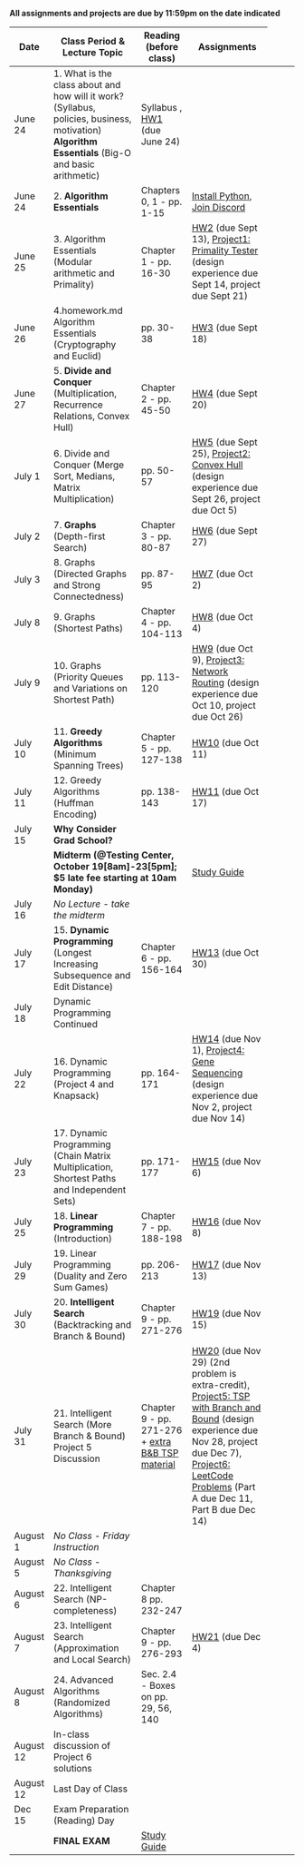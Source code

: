 
**All assignments and projects are due by 11:59pm on the date indicated**

| Date | Class Period & Lecture Topic | Reading (before class) | Assignments |
| --- | --- | --- | --- |
| June 24 | 1. What is the class about and how will it work?  (Syllabus, policies, business, motivation) **Algorithm Essentials** (Big-O and basic arithmetic) | Syllabus , [HW1](homework.md#1) (due June 24) |   |
| June 24 | 2. **Algorithm Essentials**  | Chapters 0, 1 - pp. 1-15 | [Install Python](./installing-python.md), [Join Discord](./discord.md) |
| June 25 | 3. Algorithm Essentials (Modular arithmetic and Primality) | Chapter 1 - pp. 16-30 | [HW2](homework.md#2) (due Sept 13), [Project1: Primality Tester](projects/project1-fermat/Fermat.md) (design experience due Sept 14, project due Sept 21) |
| June 26 | 4.homework.md Algorithm Essentials (Cryptography and Euclid) | pp. 30-38 | [HW3](homework.md#3) (due Sept 18) |
| June 27 | 5. **Divide and Conquer** (Multiplication, Recurrence Relations, Convex Hull) | Chapter 2 - pp. 45-50 | [HW4](homework.md#4) (due Sept 20) |
| July 1 | 6. Divide and Conquer (Merge Sort, Medians, Matrix Multiplication) | pp. 50-57 | [HW5](homework.md#5) (due Sept 25), [Project2: Convex Hull](projects/project2-convex-hull/ConvexHull.md) (design experience due Sept 26, project due Oct 5)  |
| July 2 | 7. **Graphs** (Depth-first Search) | Chapter 3 - pp. 80-87 | [HW6](homework.md#6) (due Sept 27) |
| July 3 | 8. Graphs (Directed Graphs and Strong Connectedness) | pp. 87-95 | [HW7](homework.md#7) (due Oct 2) |
| July 8 | 9. Graphs (Shortest Paths) | Chapter 4 - pp. 104-113 | [HW8](homework.md#8) (due Oct 4) |
| July 9 | 10. Graphs (Priority Queues and Variations on Shortest Path) | pp. 113-120 | [HW9](homework.md#9) (due Oct 9), [Project3: Network Routing](projects/project3-network-routing/NetworkRouting.md) (design experience due Oct 10, project due Oct 26) |
| July 10 | 11. **Greedy Algorithms** (Minimum Spanning Trees) | Chapter 5 - pp. 127-138 | [HW10](homework.md#10) (due Oct 11) |
| July 11 |  12. Greedy Algorithms (Huffman Encoding) | pp. 138-143 | [HW11](homework.md#11) (due Oct 17) |
| July 15 | **Why Consider Grad School?**  |  |  |
| <td colspan=2>**Midterm (@Testing Center, October 19[8am]-23[5pm]; $5 late fee starting at 10am Monday)** </td> <td> [Study Guide](misc/midterm_study_guide.pdf) </td> |
| July 16 | *No Lecture - take the midterm* |  |  |
| July 17 | 15. **Dynamic Programming** (Longest Increasing Subsequence and Edit Distance) | Chapter 6 - pp. 156-164 | [HW13](homework.md#13) (due Oct 30) |
| July 18 | Dynamic Programming Continued |  |  |
| July 22 | 16. Dynamic Programming (Project 4 and Knapsack) | pp. 164-171 | [HW14](homework.md#14) (due Nov 1), [Project4: Gene Sequencing](projects/project4-gene-sequencing/GeneSequencing.md) (design experience due Nov 2, project due Nov 14) |
| July 23 | 17. Dynamic Programming (Chain Matrix Multiplication, Shortest Paths and Independent Sets) | pp. 171-177 | [HW15](homework.md#15) (due Nov 6) |
| July 25 | 18. **Linear Programming** (Introduction) | Chapter 7 - pp. 188-198 | [HW16](homework.md#16) (due Nov 8) |
| July 29 | 19. Linear Programming (Duality and Zero Sum Games) | pp. 206-213 | [HW17](homework.md#17) (due Nov 13) |
| July 30 | 20. **Intelligent Search** (Backtracking and Branch & Bound) | Chapter 9 - pp. 271-276 | [HW19](homework.md#19) (due Nov 15) |
| July 31 | 21. Intelligent Search (More Branch & Bound) Project 5 Discussion  | Chapter 9 - pp. 271-276 + [extra B&B TSP material](misc/TSPHorowitz.pdf) | [HW20](homework.md#20) (due Nov 29) (2nd problem is extra-credit), [Project5: TSP with Branch and Bound](projects/project5-tsp/TSP.md) (design experience due Nov 28, project due Dec 7), [Project6: LeetCode Problems](projects/project6-leetcode/LeetCode.md) (Part A due Dec 11, Part B due Dec 14) |
| August 1 | *No Class - Friday Instruction* |  |  |
| August 5 | *No Class - Thanksgiving* |  |  |
| August 6 | 22. Intelligent Search (NP-completeness) | Chapter 8 pp. 232-247  |  |
| August 7 | 23.  Intelligent Search (Approximation and Local Search) | Chapter 9 - pp. 276-293 | [HW21](homework.md#21) (due Dec 4) |
| August 8 | 24. Advanced Algorithms (Randomized Algorithms) | Sec. 2.4 - Boxes on pp. 29, 56, 140 | |
| August 12 | In-class discussion of Project 6 solutions |  |   |
| August 12 | Last Day of Class |  |  |
| Dec 15 | Exam Preparation (Reading) Day |  |  |
|  | **FINAL EXAM** |   [Study Guide](misc/final_study_guide.pdf)  |  |

<!-- | Dec 5 | 24. Advanced Algorithms (Quantum Computation) | Chapter 10 - pp. 297-302 |  | -->
<!-- | Dec 12 | 25. Advanced Algorithms (Evolutionary Computation) |  |   | -->

